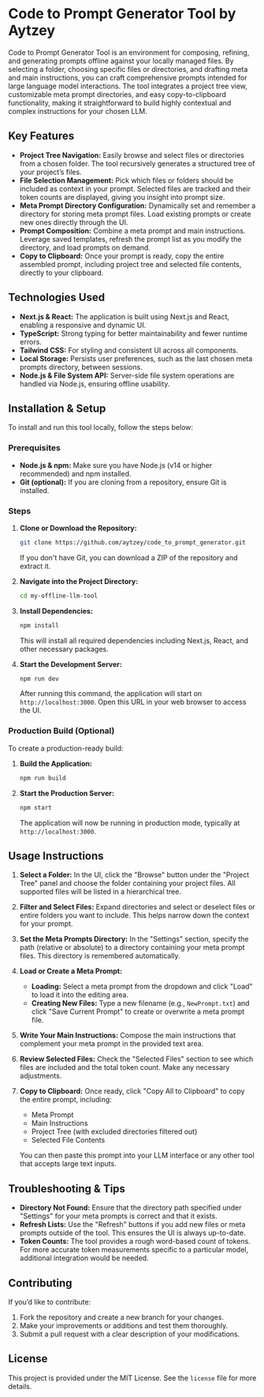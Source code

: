 # Code to Prompt Generator Tool by Aytzey

Code to Prompt Generator Tool is an environment for composing, refining, and generating prompts offline against your locally managed files. By selecting a folder, choosing specific files or directories, and drafting meta and main instructions, you can craft comprehensive prompts intended for large language model interactions. The tool integrates a project tree view, customizable meta prompt directories, and easy copy-to-clipboard functionality, making it straightforward to build highly contextual and complex instructions for your chosen LLM.

## Key Features

- **Project Tree Navigation:** Easily browse and select files or directories from a chosen folder. The tool recursively generates a structured tree of your project’s files.
- **File Selection Management:** Pick which files or folders should be included as context in your prompt. Selected files are tracked and their token counts are displayed, giving you insight into prompt size.
- **Meta Prompt Directory Configuration:** Dynamically set and remember a directory for storing meta prompt files. Load existing prompts or create new ones directly through the UI.
- **Prompt Composition:** Combine a meta prompt and main instructions. Leverage saved templates, refresh the prompt list as you modify the directory, and load prompts on demand.
- **Copy to Clipboard:** Once your prompt is ready, copy the entire assembled prompt, including project tree and selected file contents, directly to your clipboard.

## Technologies Used

- **Next.js & React:** The application is built using Next.js and React, enabling a responsive and dynamic UI.
- **TypeScript:** Strong typing for better maintainability and fewer runtime errors.
- **Tailwind CSS:** For styling and consistent UI across all components.
- **Local Storage:** Persists user preferences, such as the last chosen meta prompts directory, between sessions.
- **Node.js & File System API:** Server-side file system operations are handled via Node.js, ensuring offline usability.

## Installation & Setup

To install and run this tool locally, follow the steps below:

### Prerequisites

- **Node.js & npm:** Make sure you have Node.js (v14 or higher recommended) and npm installed.
- **Git (optional):** If you are cloning from a repository, ensure Git is installed.

### Steps

1. **Clone or Download the Repository:**
   ```bash
   git clone https://github.com/aytzey/code_to_prompt_generator.git
   ```
   If you don't have Git, you can download a ZIP of the repository and extract it.

2. **Navigate into the Project Directory:**
   ```bash
   cd my-offline-llm-tool
   ```

3. **Install Dependencies:**
   ```bash
   npm install
   ```
   This will install all required dependencies including Next.js, React, and other necessary packages.

4. **Start the Development Server:**
   ```bash
   npm run dev
   ```
   After running this command, the application will start on `http://localhost:3000`. Open this URL in your web browser to access the UI.

### Production Build (Optional)

To create a production-ready build:

1. **Build the Application:**
   ```bash
   npm run build
   ```
2. **Start the Production Server:**
   ```bash
   npm start
   ```
   The application will now be running in production mode, typically at `http://localhost:3000`.

## Usage Instructions

1. **Select a Folder:** In the UI, click the "Browse" button under the "Project Tree" panel and choose the folder containing your project files. All supported files will be listed in a hierarchical tree.
   
2. **Filter and Select Files:** Expand directories and select or deselect files or entire folders you want to include. This helps narrow down the context for your prompt.

3. **Set the Meta Prompts Directory:** In the "Settings" section, specify the path (relative or absolute) to a directory containing your meta prompt files. This directory is remembered automatically.
   
4. **Load or Create a Meta Prompt:**
   - **Loading:** Select a meta prompt from the dropdown and click "Load" to load it into the editing area.
   - **Creating New Files:** Type a new filename (e.g., `NewPrompt.txt`) and click "Save Current Prompt" to create or overwrite a meta prompt file.

5. **Write Your Main Instructions:** Compose the main instructions that complement your meta prompt in the provided text area.

6. **Review Selected Files:** Check the "Selected Files" section to see which files are included and the total token count. Make any necessary adjustments.

7. **Copy to Clipboard:** Once ready, click "Copy All to Clipboard" to copy the entire prompt, including:
   - Meta Prompt
   - Main Instructions
   - Project Tree (with excluded directories filtered out)
   - Selected File Contents

   You can then paste this prompt into your LLM interface or any other tool that accepts large text inputs.

## Troubleshooting & Tips

- **Directory Not Found:** Ensure that the directory path specified under "Settings" for your meta prompts is correct and that it exists.
- **Refresh Lists:** Use the "Refresh" buttons if you add new files or meta prompts outside of the tool. This ensures the UI is always up-to-date.
- **Token Counts:** The tool provides a rough word-based count of tokens. For more accurate token measurements specific to a particular model, additional integration would be needed.

## Contributing

If you’d like to contribute:

1. Fork the repository and create a new branch for your changes.
2. Make your improvements or additions and test them thoroughly.
3. Submit a pull request with a clear description of your modifications.

## License

This project is provided under the MIT License. See the `license` file for more details.

